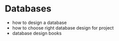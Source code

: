 # Databases
- how to design a database
- how to choose right database design for project
- database design books 
